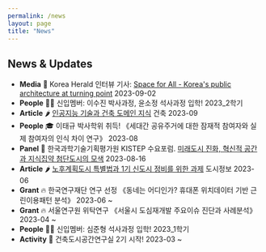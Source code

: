 ```yaml
---
permalink: /news
layout: page
title: "News"
---
```


## News & Updates

* **Media** 📰 Korea Herald 인터뷰 기사: [Space for All - Korea's public architecture at turning point](https://www.koreaherald.com/view.php?ud=20230901000723) 2023-09-02
* **People** 👶🏻 신입멤버: 이수진 박사과정, 윤소정 석사과정 입학! 2023_2학기 
* **Article** 🌶️ [인공지능 기술과 건축 도메인 지식](https://www.aik.or.kr/board/?_0000_method=view&ncode=a001&num=2658) 건축 2023-09 
* **People** 🎓 이태규 박사학위 취득! 《세대간 공유주거에 대한 잠재적 참여자와 실제 참여자의 인식 차이 연구》 2023-08
* **Panel** 👄 한국과학기술기획평가원 KISTEP 수요포럼. [미래도시 진화, 혁신적 공간과 지식집약 첨단도시의 모색](https://www.youtube.com/watch?v=fVt6Sbk7RUA) 2023-08-16
* **Article** 🌶️ [노후계획도시 특별법과 1기 신도시 정비를 위한 과제](https://www.dbpia.co.kr/journal/articleDetail?nodeId=NODE11444254) 도시정보 2023-06
* **Grant** 🔥 한국연구재단 연구 선정 《동네는 어디인가? 휴대폰 위치데이터 기반 근린이용패턴 분석》 2023-06 ~
* **Grant** 🔥 서울연구원 위탁연구 《서울시 도심재개발 주요이슈 진단과 사례분석》 2023-04 ~
* **People** 👶🏻 신입멤버: 심준형 석사과정 입학! 2023_1학기 
* **Activity** 🧩 건축도시공간연구실 2기 시작! 2023-03 ~


<!-- 아래는 나중을 위해 comment out
{% for publi in site.data.publist2022 %}
<div class="pub" style="display: inline-block; width: 100%; margin: 20px 20px 20px 20px"> 
  <strong>{{ publi.title }}</strong><br/>
  <em>{{ publi.authors }} </em><br/>
  {{ publi.link.display }}<br/>
  {% if publi.link.url %}
  <strong><a href="{{ publi.link.url }}" target="_blank" rel="noopener noreferrer">[link]</a></strong><br/>
  {% else %}
  <br/>
  {% endif %}
</div>
{% endfor %}

{% for publi in site.data.publist2021 %}
<div class="pub" style="display: inline-block; width: 100%; margin: 20px 20px 20px 20px"> 
  <strong>{{ publi.title }}</strong><br/>
  <em>{{ publi.authors }} </em><br/>
  {{ publi.link.display }}<br/>
  {% if publi.link.url %}
  <strong><a href="{{ publi.link.url }}" target="_blank" rel="noopener noreferrer">[link]</a></strong><br/>
  {% else %}
  <br/>
  {% endif %}
</div>
{% endfor %}

<br/><br/>
-->

<figure data-behold-id="GOiyo7O9T1TK9QzdCf2P"></figure>
<script src="https://w.behold.so/widget.js" type="module"></script>

